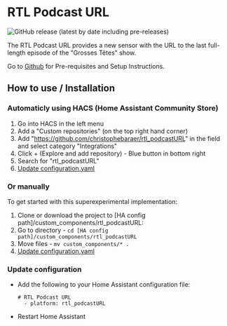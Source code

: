 # RTL Podcast URL

![GitHub release (latest by date including pre-releases)](https://img.shields.io/github/v/release/christophebaraer/rtl_podcastURL?include_prereleases&style=flat-square)

The RTL Podcast URL provides a new sensor with the URL to the last full-length episode of the "Grosses Têtes" show.

Go to [Github](https://github.com/christophebaraer/rtl_podcastURL) for Pre-requisites and Setup Instructions.


## How to use / Installation

### Automaticly using HACS (Home Assistant Community Store)

1. Go into HACS in the left menu
2. Add a "Custom repositories" (on the top right hand corner)
3. Add "https://github.com/christophebaraer/rtl_podcastURL" in the field and select category "Integrations"
4. Click + (Explore and add repository) - Blue button in bottom right
6. Search for "rtl_podcastURL"
7. [Update configuration.yaml](#update-configuration)


### Or manually
To get started with this superexperimental implementation:

1. Clone or download the project to [HA config path]/custom_components/rtl_podcastURL:
2. Go to directory - `cd [HA config path]/custom_components/rtl_podcastURL`
3. Move files - `mv custom_components/* .`
4. [Update configuration.yaml](#update-configuration)


### Update configuration
* Add the following to your Home Assistant configuration file:

      # RTL Podcast URL
        - platform: rtl_podcastURL


* Restart Home Assistant
